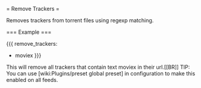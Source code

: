 = Remove Trackers =

Removes trackers from torrent files using regexp matching.

=== Example ===

{{{
remove_trackers:
  - moviex
}}}

This will remove all trackers that contain text moviex in their url.[[BR]]
TIP: You can use [wiki:Plugins/preset global preset] in configuration to make this enabled on all feeds.